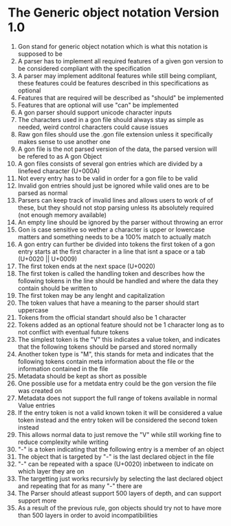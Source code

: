# The Generic object notation Version 1.0
1. Gon stand for generic object notation which is what this notation is supposed to be
2. A parser has to implement all required features of a given gon version to be considered compliant with the specification
3. A parser may implement additonal features while still being compliant, these features could be features described in this specifications as optional
4. Features that are required will be described as "should" be implemented
5. Features that are optional will use "can" be implemented
6. A gon parser should support unicode character inputs
7. The characters used in a gon file should always stay as simple as needed, weird control characters could cause issues
8. Raw gon files should use the .gon file extension unless it specifically makes sense to use another one
9. A gon file is the not parsed version of the data, the parsed version will be refered to as A gon Object
10. A gon files consists of several gon entries which are divided by a linefeed character (U+000A)
11. Not every entry has to be valid in order for a gon file to be valid
12. Invalid gon entries should just be ignored while valid ones are to be parsed as normal
13. Parsers can keep track of invalid lines and allows users to work of of these, but they should not stop parsing unless its absolutely required (not enough memory available)
14. An empty line should be ignored by the parser without throwing an error
15. Gon is case sensitive so wether a character is upper or lowercase matters and something needs to be a 100% match to actually match
16. A gon entry can further be divided into tokens the first token of a gon entry starts at the first character in a line that isnt a space or a tab (U+0020 || U+0009)
17. The first token ends at the next space (U+0020)
18. The first token is called the handling token and describes how the following tokens in the line should be handled and where the data they contain should be written to
19. The first token may be any lenght and capitalization
20. The token values that have a meaning to the parser should start uppercase
21. Tokens from the official standart should also be 1 character
22. Tokens added as an optional feature should not be 1 character long as to not conflict with eventual future tokens
23. The simplest token is the "V" this indicates a value token, and indicates that the following tokens should be parsed and stored normally
24. Another token type is "M", this stands for meta and indicates that the following tokens contain meta information about the file or the information contained in the file
25. Metadata should be kept as short as possible
26. One possible use for a metdata entry could be the gon version the file was created on
27. Metadata does not support the full range of tokens available in normal Value entries
28. If the entry token is not a valid known token it will be considered a value token instead and the entry token will be considered the second token instead
29. This allows normal data to just remove the "V" while still working fine to reduce complexity while writing
30. "-" is a token indicating that the following entry is a member of an object
31. The object that is targeted by "-" is the last declared object in the file
32. "-" can be repeated with a space (U+0020) inbetween to indicate on which layer they are on
33. The targetting just works recursivly by selecting the last declared object and repeating that for as many "-" there are
34. The Parser should atleast support 500 layers of depth, and can support support more
35. As a result of the previous rule, gon objects should try not to have more than 500 layers in order to avoid incompatibilities
